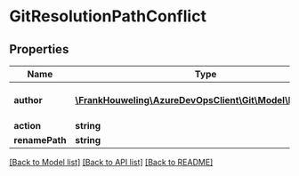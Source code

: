 # GitResolutionPathConflict

## Properties
Name | Type | Description | Notes
------------ | ------------- | ------------- | -------------
**author** | [**\FrankHouweling\AzureDevOpsClient\Git\Model\IdentityRef**](IdentityRef.md) | User who created the resolution. | [optional] 
**action** | **string** |  | [optional] 
**renamePath** | **string** |  | [optional] 

[[Back to Model list]](../README.md#documentation-for-models) [[Back to API list]](../README.md#documentation-for-api-endpoints) [[Back to README]](../README.md)


